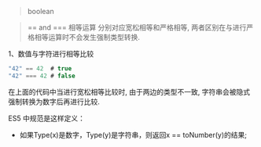 > boolean

> == and === 相等运算
分别对应宽松相等和严格相等, 两者区别在与进行严格相等运算时不会发生强制类型转换.

1、数值与字符进行相等比较

``` js
"42" == 42  # true
"42" === 42 # false
```
在上面的代码中当进行宽松相等比较时, 由于两边的类型不一致, 字符串会被隐式强制转换为数字后再进行比较.

ES5 中规范是这样定义：
- 如果Type(x)是数字，Type(y)是字符串，则返回x == toNumber(y)的结果;